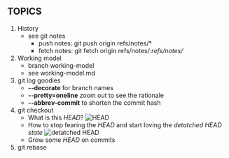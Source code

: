 ## TOPICS
1. History
   * see git notes
     * push notes: git push origin refs/notes/*
     * fetch notes: git fetch origin refs/notes/*:refs/notes/*
2. Working model
   * branch working-model
   * see working-model.md
3. git log goodies
    - **--decorate** for branch names
    - **--pretty=oneline** zoom out to see the rationale
    - **--abbrev-commit** to shorten the commit hash
4. git checkout
    - What is this *HEAD*?
    ![HEAD](https://wac-cdn.atlassian.com/dam/jcr:aa84ece9-179f-4af1-8171-eef20993c078/04.svg?cdnVersion=ed)
    - How to stop fearing the *HEAD* and start loving the *detatched HEAD state*
    ![detatched HEAD](https://wac-cdn.atlassian.com/dam/jcr:3034be0a-fc7b-4c64-b9cd-3ebc8abf3833/05.svg?cdnVersion=ed)
    - Grow some *HEAD* on commits
5. git rebase
